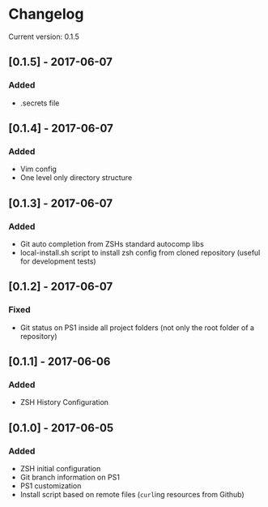 # Changelog

Current version: 0.1.5

## [0.1.5] - 2017-06-07
### Added
- .secrets file

## [0.1.4] - 2017-06-07
### Added
- Vim config
- One level only directory structure

## [0.1.3] - 2017-06-07
### Added
- Git auto completion from ZSHs standard autocomp libs
- local-install.sh script to install zsh config from cloned repository (useful for development tests)

## [0.1.2] - 2017-06-07
### Fixed
- Git status on PS1 inside all project folders (not only the root folder of a repository)

## [0.1.1] - 2017-06-06
### Added
- ZSH History Configuration

## [0.1.0] - 2017-06-05
### Added
- ZSH initial configuration
- Git branch information on PS1
- PS1 customization
- Install script based on remote files (`curl`ing resources from Github)
